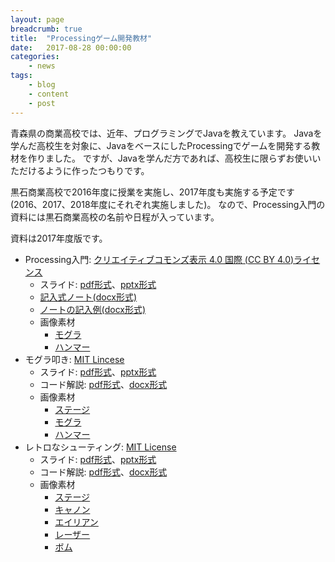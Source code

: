 ```yaml
---
layout: page
breadcrumb: true
title:  "Processingゲーム開発教材"
date:   2017-08-28 00:00:00
categories:
    - news
tags:
    - blog
    - content
    - post
---
```


青森県の商業高校では、近年、プログラミングでJavaを教えています。
Javaを学んだ高校生を対象に、JavaをベースにしたProcessingでゲームを開発する教材を作りました。
ですが、Javaを学んだ方であれば、高校生に限らずお使いいただけるように作ったつもりです。

黒石商業高校で2016年度に授業を実施し、2017年度も実施する予定です(2016、2017、2018年度にそれぞれ実施しました)。
なので、Processing入門の資料には黒石商業高校の名前や日程が入っています。

資料は2017年度版です。

* Processing入門: [クリエイティブコモンズ表示 4.0 国際 (CC BY 4.0)ライセンス](https://creativecommons.org/licenses/by/4.0/deed.ja)
   - スライド: [pdf形式](https://github.com/akokubo/kuroishi_ch_processing/blob/master/slide_programming_processing.pdf)、[pptx形式](https://raw.githubusercontent.com/akokubo/kuroishi_ch_processing/master/slide_programming_processing.pptx)
   - [記入式ノート(docx形式)](https://raw.githubusercontent.com/akokubo/kuroishi_ch_processing/master/note_programming_processing.docx)
   - [ノートの記入例(docx形式)](https://raw.githubusercontent.com/akokubo/kuroishi_ch_processing/master/note_programming_processing_example.docx)
   - 画像素材
      + [モグラ](https://raw.githubusercontent.com/akokubo/kuroishi_ch_processing/master/mole.png)
      + [ハンマー](https://raw.githubusercontent.com/akokubo/kuroishi_ch_processing/master/hammer.png)
* モグラ叩き: [MIT Lincese](https://github.com/akokubo/whack_a_mole/blob/master/LICENSE)
   - スライド: [pdf形式](https://github.com/akokubo/whack_a_mole/blob/master/doc/slide_whack_a_mole.pdf)、[pptx形式](https://raw.githubusercontent.com/akokubo/whack_a_mole/master/doc/slide_whack_a_mole.pptx)
   - コード解説: [pdf形式](https://github.com/akokubo/whack_a_mole/blob/master/doc/code_whack_a_mole.pdf)、[docx形式](https://raw.githubusercontent.com/akokubo/whack_a_mole/master/doc/code_whack_a_mole.docx)
   - 画像素材
      + [ステージ](https://raw.githubusercontent.com/akokubo/whack_a_mole/master/whack_a_mole/data/stage.png)
      + [モグラ](https://raw.githubusercontent.com/akokubo/whack_a_mole/master/whack_a_mole/data/mole.png)
      + [ハンマー](https://raw.githubusercontent.com/akokubo/whack_a_mole/master/whack_a_mole/data/hammer.png)
* レトロなシューティング: [MIT License](https://github.com/akokubo/retro_shooting/blob/master/LICENSE)
   - スライド: [pdf形式](https://github.com/akokubo/retro_shooting/blob/master/doc/slide_retro_shooting.pdf)、[pptx形式](https://raw.githubusercontent.com/akokubo/retro_shooting/master/doc/slide_retro_shooting.pptx)
   - コード解説: [pdf形式](https://github.com/akokubo/retro_shooting/blob/master/doc/code_retro_shooting.pdf)、[docx形式](https://raw.githubusercontent.com/akokubo/retro_shooting/master/doc/code_retro_shooting.docx)
   - 画像素材
      + [ステージ](https://raw.githubusercontent.com/akokubo/retro_shooting/master/retro_shooting/data/stage.png)
      + [キャノン](https://raw.githubusercontent.com/akokubo/retro_shooting/master/retro_shooting/data/cannon.png)
      + [エイリアン](https://raw.githubusercontent.com/akokubo/retro_shooting/master/retro_shooting/data/alien.png)
      + [レーザー](https://raw.githubusercontent.com/akokubo/retro_shooting/master/retro_shooting/data/laser.png)
      + [ボム](https://raw.githubusercontent.com/akokubo/retro_shooting/master/retro_shooting/data/bomb.png)

